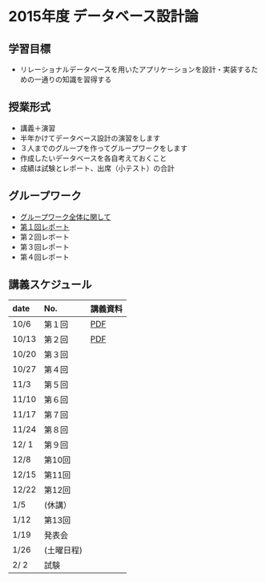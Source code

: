 2015年度 データベース設計論
====

## 学習目標
* リレーショナルデータベースを用いたアプリケーションを設計・実装するための一通りの知識を習得する

## 授業形式
* 講義＋演習
* 半年かけてデータベース設計の演習をします
 * ３人までのグループを作ってグループワークをします
 * 作成したいデータベースを各自考えておくこと
* 成績は試験とレポート、出席（小テスト）の合計

## グループワーク
* [グループワーク全体に関して](groupwork.md)
* [第１回レポート](report_no1.md)
* 第２回レポート
* 第３回レポート
* 第４回レポート

## 講義スケジュール

| date  | No. | 講義資料 |
|:------|:----|:--------|
| 10/6  | 第１回 |[PDF](pdf/1st.pdf)|
| 10/13 | 第２回 |[PDF](pdf/2nd.pdf) |
| 10/20 | 第３回 | |
| 10/27 | 第４回 | |
| 11/3 | 第５回 | |
| 11/10 | 第６回 | |
| 11/17 | 第７回 | |
| 11/24 | 第８回 | |
| 12/ 1 | 第９回 | |
| 12/8 | 第10回 | |
| 12/15 | 第11回 | |
| 12/22 | 第12回 | |
|  1/5  | (休講）| |
|  1/12 | 第13回 | |
|  1/19 | 発表会 | |
|  1/26 | (土曜日程) | |
|  2/ 2 | 試験 | |

